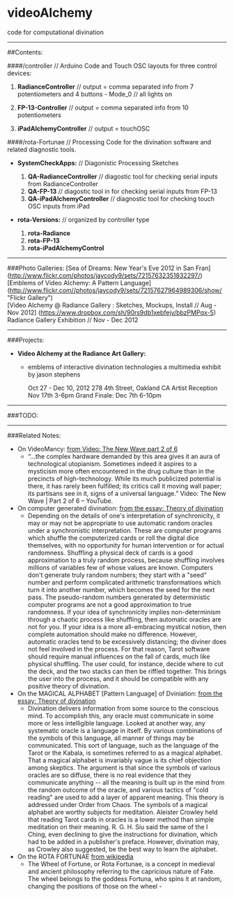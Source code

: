 videoAlchemy
============

code for computational divination  

__________
		
##Contents:

####/controller // Arduino Code and Touch OSC layouts for three control devices:

1. **RadianceController**  // output = comma separated info from 7 potentiometers and 4 buttons
		- Mode_0 // all lights on

2. **FP-13-Controller**  // output = comma separated info from 10 potentiometers	

3. **iPadAlchemyController** // output = touchOSC


####/rota-Fortunae // Processing Code for the divination software and related diagnostic tools.

- **SystemCheckApps:**  // Diagonistic Processing Sketches  
	1. **QA-RadianceController** // diagostic tool for checking serial inputs from RadianceController  
	2. **QA-FP-13**  // diagostic tool in for checking serial inputs from FP-13  
	3. **QA-iPadAlchemyController** // diagnostic tool for checking touch OSC inputs from iPad
		

- **rota-Versions:** // organized by controller type  
	1. **rota-Radiance**  
	2.	**rota-FP-13**  
	3.	**rota-iPadAlchemyControl**  

________

###Photo Galleries:
[Sea of Dreams:  New Year's Eve 2012 in San Fran] (http://www.flickr.com/photos/jaycody9/sets/72157632351832297/)
[Emblems of Video Alchemy:  A Pattern Language] (http://www.flickr.com//photos/jaycody9/sets/72157627964989306/show/ "Flickr Gallery")  
[Video Alchemy @ Radiance Gallery : Sketches, Mockups, Install // Aug - Nov 2012] (https://www.dropbox.com/sh/90rs9db1xebfejy/bbzPMPqx-5)    
Radiance Gallery Exhibition // Nov - Dec 2012  

____________


###Projects:
- **Video Alchemy at the Radiance Art Gallery:** 
	- emblems of interactive divination technologies
		a multimedia exhibit by jason stephens

		Oct 27 - Dec 10, 2012
		278 4th Street, Oakland CA
		Artist Reception Nov 17th 3-6pm
		Grand Finale: Dec 7th 6-10pm

__________

###TODO:  

_______________


###Related Notes:
- On VideoMancy:  [from Video: The New Wave part 2 of 6](http://www.youtube.com/watch?v=bRh2_01pqWY)
	- “…the complex hardware demanded by this area gives it an aura of technological utopianism.  Sometimes indeed it aspires to a mysticism more often encountered in the drug culture than in the precincts of high-technology.  While its much publicized potential is there, it has rarely been fulfilled; its critics call it moving wall paper; its partisans see in it, signs of a universal language.”  Video: The New Wave | Part 2 of 6 – YouTube.
- On computer generated divination:  [from the essay:  Theory of divination](http://tim.maroney.org/Essays/Theory_of_Divination.html)
	- Depending on the details of one's interpretation of synchronicity, it may or may not be appropriate to use automatic random oracles under a synchronistic interpretation. These are computer programs which shuffle the computerized cards or roll the digital dice themselves, with no opportunity for human intervention or for actual randomness.  Shuffling a physical deck of cards is a good approximation to a truly random process, because shuffling involves millions of variables few of whose values are known. Computers don't generate truly random numbers; they start with a "seed" number and perform complicated arithmetic transformations which turn it into another number, which becomes the seed for the next pass. The pseudo-random numbers generated by deterministic computer programs are not a good approximation to true randomness.  If your idea of synchronicity implies non-determinism through a chaotic process like shuffling, then automatic oracles are not for you. If your idea is a more all-embracing mystical notion, then complete automation should make no difference.  However, automatic oracles tend to be excessively distancing; the diviner does not feel involved in the process. For that reason, Tarot software should require manual influences on the fall of cards, much like physical shuffling. The user could, for instance, decide where to cut the deck, and the two stacks can then be riffled together. This brings the user into the process, and it should be compatible with any positive theory of divination.
- On the MAGICAL ALPHABET [Pattern Language] of Dviniation:  [from the essay:  Theory of divination](http://tim.maroney.org/Essays/Theory_of_Divination.html)
	- Divination delivers information from some source to the conscious mind. To accomplish this, any oracle must communicate in some more or less intelligible language.  Looked at another way, any systematic oracle is a language in itself. By various combinations of the symbols of this language, all manner of things may be communicated.  This sort of language, such as the language of the Tarot or the Kabala, is sometimes referred to as a magical alphabet.  That a magical alphabet is invariably vague is its chief objection among skeptics. The argument is that since the symbols of various oracles are so diffuse, there is no real evidence that they communicate anything -- all the meaning is built up in the mind from the random outcome of the oracle, and various tactics of "cold reading" are used to add a layer of apparent meaning. This theory is addressed under Order from Chaos.  The symbols of a magical alphabet are worthy subjects for meditation. Aleister Crowley held that reading Tarot cards in oracles is a lower method than simple meditation on their meaning. R. G. H. Siu said the same of the I Ching, even declining to give the instructions for divination, which had to be added in a publisher's preface. However, divination may, as Crowley also suggested, be the best way to learn the alphabet.
- On the ROTA FORTUNAE [from wikipedia](http://en.wikipedia.org/wiki/Rota_Fortunae)
	- The Wheel of Fortune, or Rota Fortunae, is a concept in medieval and ancient philosophy referring to the capricious nature of Fate. The wheel belongs to the goddess Fortuna, who spins it at random, changing the positions of those on the wheel - 

